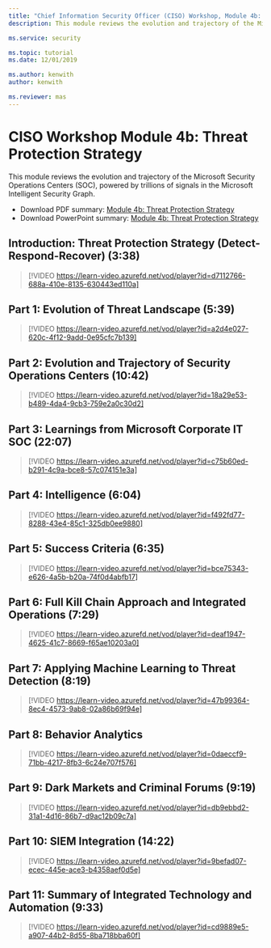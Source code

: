 ```yaml
---
title: "Chief Information Security Officer (CISO) Workshop, Module 4b: Threat Protection Strategy"
description: This module reviews the evolution and trajectory of the Microsoft Security Operations Centers (SOC), powered by trillions of signals in the Microsoft Intelligent Security Graph.

ms.service: security

ms.topic: tutorial
ms.date: 12/01/2019

ms.author: kenwith
author: kenwith

ms.reviewer: mas
---
```

# CISO Workshop Module 4b: Threat Protection Strategy 

This module reviews the evolution and trajectory of the Microsoft Security Operations Centers (SOC), powered by trillions of signals in the Microsoft Intelligent Security Graph.

- Download PDF summary: [Module 4b: Threat Protection Strategy](https://download.microsoft.com/download/e/0/3/e037fdcb-67f8-43f7-b137-36ffed7e317c/ciso-workshop-4b-threat-protection-strategy.pdf)
- Download PowerPoint summary: [Module 4b: Threat Protection Strategy](https://download.microsoft.com/download/e/0/3/e037fdcb-67f8-43f7-b137-36ffed7e317c/ciso-workshop-4b-threat-protection-strategy.pptx)

## Introduction: Threat Protection Strategy (Detect-Respond-Recover) (3:38)

> [!VIDEO https://learn-video.azurefd.net/vod/player?id=d7112766-688a-410e-8135-630443ed110a]

## Part 1: Evolution of Threat Landscape (5:39)

> [!VIDEO https://learn-video.azurefd.net/vod/player?id=a2d4e027-620c-4f12-9add-0e95cfc7b139]

## Part 2: Evolution and Trajectory of Security Operations Centers (10:42)

> [!VIDEO https://learn-video.azurefd.net/vod/player?id=18a29e53-b489-4da4-9cb3-759e2a0c30d2]

## Part 3: Learnings from Microsoft Corporate IT SOC (22:07)

> [!VIDEO https://learn-video.azurefd.net/vod/player?id=c75b60ed-b291-4c9a-bce8-57c074151e3a]

## Part 4: Intelligence (6:04)

> [!VIDEO https://learn-video.azurefd.net/vod/player?id=f492fd77-8288-43e4-85c1-325db0ee9880]

## Part 5: Success Criteria (6:35)

> [!VIDEO https://learn-video.azurefd.net/vod/player?id=bce75343-e626-4a5b-b20a-74f0d4abfb17]

## Part 6: Full Kill Chain Approach and Integrated Operations (7:29)

> [!VIDEO https://learn-video.azurefd.net/vod/player?id=deaf1947-4625-41c7-8669-f65ae10203a0]

## Part 7: Applying Machine Learning to Threat Detection (8:19)

> [!VIDEO https://learn-video.azurefd.net/vod/player?id=47b99364-8ec4-4573-9ab8-02a86b69f94e]

## Part 8: Behavior Analytics

> [!VIDEO https://learn-video.azurefd.net/vod/player?id=0daeccf9-71bb-4217-8fb3-6c24e707f576]

## Part 9: Dark Markets and Criminal Forums (9:19)

> [!VIDEO https://learn-video.azurefd.net/vod/player?id=db9ebbd2-31a1-4d16-86b7-d9ac12b09c7a]

## Part 10: SIEM Integration (14:22)

> [!VIDEO https://learn-video.azurefd.net/vod/player?id=9befad07-ecec-445e-ace3-b4358aef0d5e]

## Part 11: Summary of Integrated Technology and Automation (9:33)

> [!VIDEO https://learn-video.azurefd.net/vod/player?id=cd9889e5-a907-44b2-8d55-8ba718bba60f]
